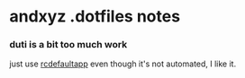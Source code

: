 # andxyz .dotfiles notes

### duti is a bit too much work

just use [rcdefaultapp](http://www.rubicode.com/Software/RCDefaultApp/) even though it's not automated, I like it.

